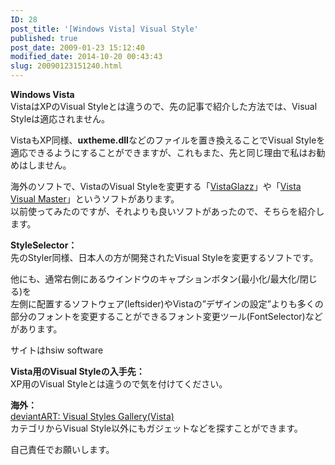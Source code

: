 ```yaml
---
ID: 28
post_title: '[Windows Vista] Visual Style'
published: true
post_date: 2009-01-23 15:12:40
modified_date: 2014-10-20 00:43:43
slug: 20090123151240.html
---
```

<p><strong>Windows Vista</strong><br />
VistaはXPのVisual Styleとは違うので、先の記事で紹介した方法では、Visual Styleは適応されません。</p>
<p>VistaもXP同様、<strong>uxtheme.dll</strong>などのファイルを置き換えることでVisual Styleを適応できるようにすることができますが、これもまた、先と同じ理由で私はお勧めはしません。</p>
<p>海外のソフトで、VistaのVisual Styleを変更する「<a href="http://www.google.co.jp/search?q=VistaGlazz">VistaGlazz</a>」や「<a href="http://www.google.co.jp/search?q=Vista+Visual+Master">Vista Visual Master</a>」というソフトがあります。<br />
以前使ってみたのですが、それよりも良いソフトがあったので、そちらを紹介します。</p>
<p><strong>StyleSelector：</strong><br />
先のStyler同様、日本人の方が開発されたVisual Styleを変更するソフトです。</p>
<p>他にも、通常右側にあるウインドウのキャプションボタン(最小化/最大化/閉じる)を<br />
左側に配置するソフトウェア(leftsider)やVistaの”デザインの設定”よりも多くの部分のフォントを変更することができるフォント変更ツール(FontSelector)などがあります。</p>
<p>サイトはhsiw software</p>
<p><strong>Vista用のVisual Styleの入手先：</strong><br />
XP用のVisual Styleとは違うので気を付けてください。</p>
<p><strong>海外：</strong><br />
<a href="http://browse.deviantart.com/customization/skins/vistautil/visstyles/">deviantART: Visual Styles Gallery(Vista)</a><br />
カテゴリからVisual Style以外にもガジェットなどを探すことができます。</p>
<p>自己責任でお願いします。</p>